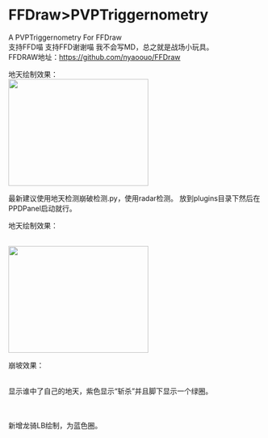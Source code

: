 # FFDraw>PVPTriggernometry
 A PVPTriggernometry For FFDraw
<br>支持FFD喵 支持FFD谢谢喵
 我不会写MD，总之就是战场小玩具。
<br>FFDRAW地址：https://github.com/nyaoouo/FFDraw

地天绘制效果：
<br><img src="https://media.discordapp.net/attachments/964422812464975892/1107708609313378434/e6ceb3d7f8d2b32d.png" width = "277" height = "211" div align=center />
 
最新建议使用地天检测崩破检测.py，使用radar检测。
放到plugins目录下然后在PPDPanel启动就行。


地天绘制效果：

<br><img src="https://media.discordapp.net/attachments/888491076262981673/1107948077790273586/8b87c2a16f1f694f.png" width = "277" height = "211" div align=center />


崩坡效果：


<br>显示谁中了自己的地天，紫色显示“斩杀”并且脚下显示一个绿圈。

<br>
<br>
新增龙骑LB绘制，为蓝色圈。

